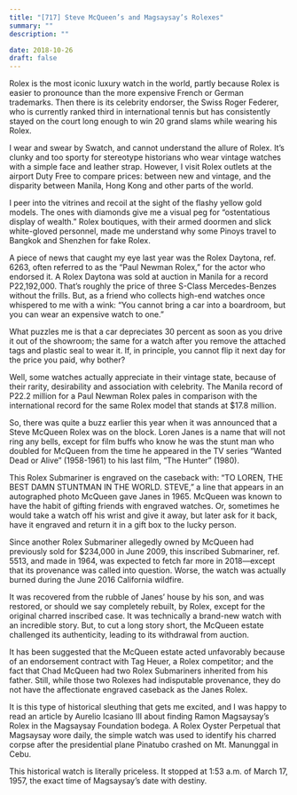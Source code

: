 ```yaml
---
title: "[717] Steve McQueen’s and Magsaysay’s Rolexes"
summary: ""
description: ""

date: 2018-10-26
draft: false
---
```


Rolex is the most iconic luxury watch in the world, partly because Rolex is easier to pronounce than the more expensive French or German trademarks. Then there is its celebrity endorser, the Swiss Roger Federer, who is currently ranked third in international tennis but has consistently stayed on the court long enough to win 20 grand slams while wearing his Rolex.

I wear and swear by Swatch, and cannot understand the allure of Rolex. It’s clunky and too sporty for stereotype historians who wear vintage watches with a simple face and leather strap. However, I visit Rolex outlets at the airport Duty Free to compare prices: between new and vintage, and the disparity between Manila, Hong Kong and other parts of the world.

I peer into the vitrines and recoil at the sight of the flashy yellow gold models. The ones with diamonds give me a visual peg for “ostentatious display of wealth.” Rolex boutiques, with their armed doormen and slick white-gloved personnel, made me understand why some Pinoys travel to Bangkok and Shenzhen for fake Rolex.

A piece of news that caught my eye last year was the Rolex Daytona, ref. 6263, often referred to as the “Paul Newman Rolex,” for the actor who endorsed it. A Rolex Daytona was sold at auction in Manila for a record P22,192,000. That’s roughly the price of three S-Class Mercedes-Benzes without the frills. But, as a friend who collects high-end watches once whispered to me with a wink: “You cannot bring a car into a boardroom, but you can wear an expensive watch to one.”

What puzzles me is that a car depreciates 30 percent as soon as you drive it out of the showroom; the same for a watch after you remove the attached tags and plastic seal to wear it. If, in principle, you cannot flip it next day for the price you paid, why bother?

Well, some watches actually appreciate in their vintage state, because of their rarity, desirability and association with celebrity. The Manila record of P22.2 million for a Paul Newman Rolex pales in comparison with the international record for the same Rolex model that stands at $17.8 million.

So, there was quite a buzz earlier this year when it was announced that a Steve McQueen Rolex was on the block. Loren Janes is a name that will not ring any bells, except for film buffs who know he was the stunt man who doubled for McQueen from the time he appeared in the TV series “Wanted Dead or Alive” (1958-1961) to his last film, “The Hunter” (1980).

This Rolex Submariner is engraved on the caseback with: “TO LOREN, THE BEST DAMN STUNTMAN IN THE WORLD. STEVE,” a line that appears in an autographed photo McQueen gave Janes in 1965. McQueen was known to have the habit of gifting friends with engraved watches. Or, sometimes he would take a watch off his wrist and give it away, but later ask for it back, have it engraved and return it in a gift box to the lucky person.

Since another Rolex Submariner allegedly owned by McQueen had previously sold for $234,000 in June 2009, this inscribed Submariner, ref. 5513, and made in 1964, was expected to fetch far more in 2018—except that its provenance was called into question. Worse, the watch was actually burned during the June 2016 California wildfire.

It was recovered from the rubble of Janes’ house by his son, and was restored, or should we say completely rebuilt, by Rolex, except for the original charred inscribed case. It was technically a brand-new watch with an incredible story. But, to cut a long story short, the McQueen estate challenged its authenticity, leading to its withdrawal from auction.

It has been suggested that the McQueen estate acted unfavorably because of an endorsement contract with Tag Heuer, a Rolex competitor; and the fact that Chad McQueen had two Rolex Submariners inherited from his father. Still, while those two Rolexes had indisputable provenance, they do not have the affectionate engraved caseback as the Janes Rolex.

It is this type of historical sleuthing that gets me excited, and I was happy to read an article by Aurelio Icasiano III about finding Ramon Magsaysay’s Rolex in the Magsaysay Foundation bodega. A Rolex Oyster Perpetual that Magsaysay wore daily, the simple watch was used to identify his charred corpse after the presidential plane Pinatubo crashed on Mt. Manunggal in Cebu.

This historical watch is literally priceless. It stopped at 1:53 a.m. of March 17, 1957, the exact time of Magsaysay’s date with destiny.
